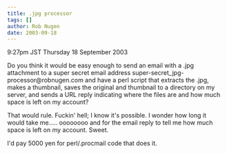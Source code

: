 ```yaml
---
title: .jpg processor
tags: []
author: Rob Nugen
date: 2003-09-18
---
```


<p class=date>9:27pm JST Thursday 18 September 2003</p>

<p>Do you think it would be easy enough to send an email with a .jpg
attachment to a super secret email address
super-secret_jpg-processor@robnugen.com and have a perl script that
extracts the .jpg, makes a thumbnail, saves the original and thumbnail
to a directory on my server, and sends a URL reply indicating where
the files are and how much space is left on my account?</p>

<p>That would rule.  Fuckin' hell; I know it's possible.  I wonder how
long it would take me..... oooooooo and for the email reply to tell me
how much space is left on my account.  Sweet.</p>

<p>I'd pay 5000 yen for perl/.procmail code that does it.</p>
